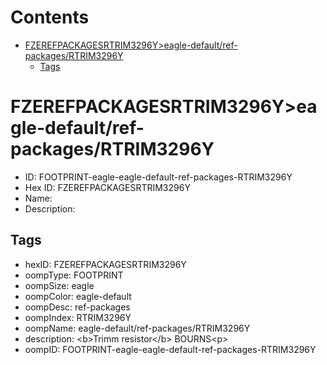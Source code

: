 



Contents
========

* [FZEREFPACKAGESRTRIM3296Y>eagle-default/ref-packages/RTRIM3296Y](#fzerefpackagesrtrim3296yeagle-defaultref-packagesrtrim3296y)
	* [Tags](#tags)

# FZEREFPACKAGESRTRIM3296Y>eagle-default/ref-packages/RTRIM3296Y

- ID: FOOTPRINT-eagle-eagle-default-ref-packages-RTRIM3296Y
- Hex ID: FZEREFPACKAGESRTRIM3296Y
- Name: 
- Description: 

## Tags

- hexID: FZEREFPACKAGESRTRIM3296Y
- oompType: FOOTPRINT
- oompSize: eagle
- oompColor: eagle-default
- oompDesc: ref-packages
- oompIndex: RTRIM3296Y
- oompName: eagle-default/ref-packages/RTRIM3296Y
- description: &lt;b&gt;Trimm resistor&lt;/b&gt; BOURNS&lt;p&gt;
- oompID: FOOTPRINT-eagle-eagle-default-ref-packages-RTRIM3296Y
